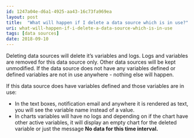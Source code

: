 ```yaml
---
id: 1247a04e-d6a1-4925-aa43-16c73fa969ea
layout: post
title:  "What will happen if I delete a data source which is in use?"
uri: what-will-happen-if-i-delete-a-data-source-which-is-in-use
tags: [data sources]
date: 2018-09-10
---
```


Deleting data sources will delete it’s variables and logs. Logs and variables are removed for this data source only. Other data sources will be kept unmodified. If the data source does not have any variables defined or defined variables are not in use anywhere - nothing else will happen.

<!--more-->

If this data source does have variables defined and those variables are in use:

*   In the text boxes, <wiki>notification</wiki> email and anywhere it is rendered as text, you will see the variable name instead of a value.
*   In charts variables will have no logs and depending on if the chart have other active variables, it will display an empty chart for the deleted variable or just the message **No data for this time interval.**